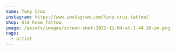```yaml
---
name: Tony Cruz
instagram: https://www.instagram.com/tony.cruz.tattoo/
shop: Old Rose Tattoo
image: /assets/images/screen-shot-2022-11-04-at-1.44.26-pm.png
tags:
  - artist
---
```

